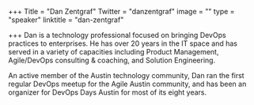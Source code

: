 +++
Title = "Dan Zentgraf"
Twitter = "danzentgraf"
image = ""
type = "speaker"
linktitle = "dan-zentgraf"

+++
Dan is a technology professional focused on bringing DevOps practices to enterprises. He has over 20 years in the IT space and has served in a variety of capacities including Product Management, Agile/DevOps consulting & coaching, and Solution Engineering.

An active member of the Austin technology community, Dan ran the first regular DevOps meetup for the Agile Austin community, and has been an organizer for DevOps Days Austin for most of its eight years.

